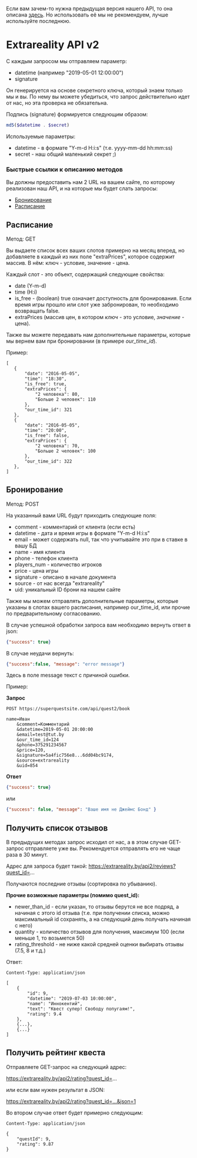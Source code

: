 Если вам зачем-то нужна предыдущая версия нашего API, то она описана [здесь](APIv1.md). Но использовать её мы не рекомендуем, лучше используйте последнюю.

Extrareality API v2
=======

С каждым запросом мы отправляем параметр:

* datetime (например "2019-05-01 12:00:00")
* signature

Он генерируется на основе секретного ключа, который знаем только мы и вы. По нему вы можете убедиться, что запрос действительно идет от нас, но эта проверка не обязательна.

Подпись (signature) формируется следующим образом:

```php
md5($datetime . $secret)
```

Используемые параметры:

* datetime - в формате "Y-m-d H:i:s" (т.е. yyyy-mm-dd hh:mm:ss)
* secret - наш общий маленький секрет ;)

### Быстрые ссылки к описанию методов

Вы должны предоставить нам 2 URL на вашем сайте, по которому реализован наш API, и на которые мы будет слать запросы:

* [Бронирование](#бронирование)
* [Расписание](#расписание)

Расписание
---

Метод: GET

Вы выдаете список всех ваших слотов примерно на месяц вперед, но добавляете в каждый из них поле "extraPrices", которое содержит массив. В нём: ключ - условие, значение - цена.

Каждый слот - это объект, содержащий следующие свойства:

* date (Y-m-d)
* time (H:i)
* is_free - (boolean) true означает доступность для бронирования. Если время игры прошло или слот уже забронирован, то необходимо возвращать false.
* extraPrices (массив цен, в котором _ключ_ - это условие, _значение_ - цена).

Также вы можете передавать нам дополнительные параметры, которые мы вернем вам при бронировании (в примере _our_time_id_).

Пример:

```
[
   {
       "date": "2016-05-05",
       "time": "18:30",
       "is_free": true,
       "extraPrices": {
           "2 человека": 80,
           "Больше 2 человек": 110
       },
       "our_time_id": 321
   },
   {
       "date": "2016-05-05",
       "time": "20:00",
       "is_free": false,
       "extraPrices": {
           "2 человека": 70,
           "Больше 2 человек": 100
       },
       "our_time_id": 322
   },
]
```

Бронирование
---

Метод: POST

На указанный вами URL будут приходить следующие поля:

* comment - комментарий от клиента (если есть)
* datetime - дата и время игры в формате "Y-m-d H:i:s"
* email - может содержать null, так что учитывайте это при в ставке в вашу БД
* name - имя клиента
* phone - телефон клиента
* players_num - количество игроков
* price - цена игры
* signature - описано в начале документа
* source - от нас всегда "extrareality"
* uid: уникальный ID брони на нашем сайте

Также мы можем отправлять дополнительные параметры, которые указаны в слотах вашего расписания, например our_time_id, или прочие по предварительному согласованию.

В случае успешной обработки запроса вам необходимо вернуть ответ в json:

```json
{"success": true}
```

В случае неудачи вернуть:

```json
{"success":false, "message": "error message"}
```

Здесь в поле message текст с причиной ошибки.

Пример:

**Запрос**

```http request
POST https://superquestsite.com/api/quest2/book

name=Иван
    &comment=Комментарий
    &datetime=2019-05-01 20:00:00
    &email=test@tut.by
    &our_time_id=124
    &phone=375291234567
    &price=120,
    &signature=5a4fic756e8...6dd04bc9174,
    &source=extrareality
    &uid=854
```

**Ответ**

```json
{"success": true}
```

или

```json
{"success": false, "message": "Ваше имя не Джеймс Бонд" }
```

## Получить список отзывов

В предыдущих методах запрос исходил от нас, а в этом случае GET-запрос отправляете уже вы. Рекомендуется отправлять его не чаще раза в 30 минут.

Адрес для запроса будет такой:
https://extrareality.by/api2/reviews?quest_id=...

Получаются последние отзывы (сортировка по убыванию).

**Прочие возможные параметры (помимо quest_id):**

* newer_than_id - если указан, то отзывы берутся не все подряд, а начиная с этого id отзыва (т.е. при получении списка, можно максимальный id сохранять, а на следующий день получать начиная с него)
* quantity - количество отзывов для получения, максимум 100 (если меньше 1, то возьмется 50)
* rating_threshold - не ниже какой средней оценки выбирать отзывы (7.5, 8 и т.д.)

Ответ:

```
Content-Type: application/json

[
    {
        "id": 9,
        "datetime": "2019-07-03 10:00:00",
        "name": "Иннокентий",
        "text": "Квест супер! Свободу попугаям!",
        "rating": 9.4
    },
    {...},
    {...}
]
```

## Получить рейтинг квеста

Отправляете GET-запрос на следующий адрес:

https://extrareality.by/api2/rating?quest_id=...

или если вам нужен результат в JSON:

https://extrareality.by/api2/rating?quest_id=...&json=1

Во втором случае ответ будет примерно следующим:

```
Content-Type: application/json

{
    "questId": 9,
    "rating": 9.87
}
```
